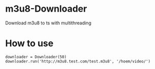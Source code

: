 # m3u8-Downloader
Download m3u8 to ts with multithreading

# How to use
```
downloader = Downloader(50)
downloader.run('http://m3u8.test.com/test.m3u8', '/hoem/video/')
```
